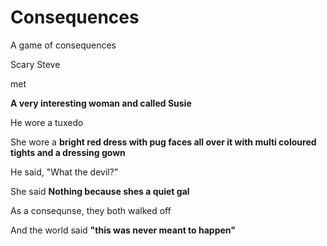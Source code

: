 # Consequences
A game of consequences

Scary Steve

met

**A very interesting woman and called Susie**

He wore a tuxedo

She wore a **bright red dress with pug faces all over it with multi coloured tights and a dressing gown**

He said, "What the devil?"

She said **Nothing because shes a quiet gal**

As a consequnse, they both walked off

And the world said **"this was never meant to happen"**
